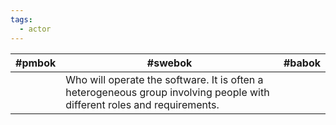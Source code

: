 ```yaml
---
tags:
  - actor
---
```

| #pmbok | #swebok                                                                                                                  | #babok |
| ------ | ------------------------------------------------------------------------------------------------------------------------ | ------ |
|        | Who will operate the software. It is often a heterogeneous group involving people with different roles and requirements. |        |
